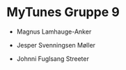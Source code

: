 # MyTunes Gruppe 9
* Magnus Lamhauge-Anker

* Jesper Svenningsen Møller

* Johnni Fuglsang Streeter
 
